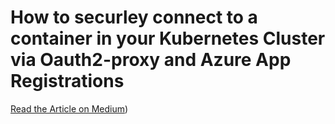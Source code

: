 # How to securley connect to a container in your Kubernetes Cluster via Oauth2-proxy and Azure App Registrations

[Read the Article on Medium](https://medium.com/@ben.n.seidel/how-to-securley-connect-to-a-container-in-your-kubernetes-cluster-via-oauth2-proxy-and-azure-app-358619db6fb5))
